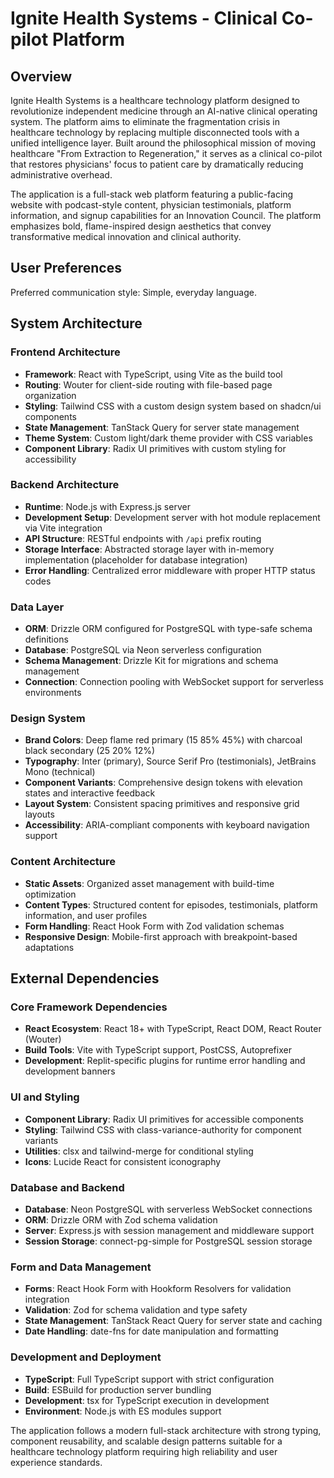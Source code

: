 # Ignite Health Systems - Clinical Co-pilot Platform

## Overview

Ignite Health Systems is a healthcare technology platform designed to revolutionize independent medicine through an AI-native clinical operating system. The platform aims to eliminate the fragmentation crisis in healthcare technology by replacing multiple disconnected tools with a unified intelligence layer. Built around the philosophical mission of moving healthcare "From Extraction to Regeneration," it serves as a clinical co-pilot that restores physicians' focus to patient care by dramatically reducing administrative overhead.

The application is a full-stack web platform featuring a public-facing website with podcast-style content, physician testimonials, platform information, and signup capabilities for an Innovation Council. The platform emphasizes bold, flame-inspired design aesthetics that convey transformative medical innovation and clinical authority.

## User Preferences

Preferred communication style: Simple, everyday language.

## System Architecture

### Frontend Architecture
- **Framework**: React with TypeScript, using Vite as the build tool
- **Routing**: Wouter for client-side routing with file-based page organization
- **Styling**: Tailwind CSS with a custom design system based on shadcn/ui components
- **State Management**: TanStack Query for server state management
- **Theme System**: Custom light/dark theme provider with CSS variables
- **Component Library**: Radix UI primitives with custom styling for accessibility

### Backend Architecture
- **Runtime**: Node.js with Express.js server
- **Development Setup**: Development server with hot module replacement via Vite integration
- **API Structure**: RESTful endpoints with `/api` prefix routing
- **Storage Interface**: Abstracted storage layer with in-memory implementation (placeholder for database integration)
- **Error Handling**: Centralized error middleware with proper HTTP status codes

### Data Layer
- **ORM**: Drizzle ORM configured for PostgreSQL with type-safe schema definitions
- **Database**: PostgreSQL via Neon serverless configuration
- **Schema Management**: Drizzle Kit for migrations and schema management
- **Connection**: Connection pooling with WebSocket support for serverless environments

### Design System
- **Brand Colors**: Deep flame red primary (15 85% 45%) with charcoal black secondary (25 20% 12%)
- **Typography**: Inter (primary), Source Serif Pro (testimonials), JetBrains Mono (technical)
- **Component Variants**: Comprehensive design tokens with elevation states and interactive feedback
- **Layout System**: Consistent spacing primitives and responsive grid layouts
- **Accessibility**: ARIA-compliant components with keyboard navigation support

### Content Architecture
- **Static Assets**: Organized asset management with build-time optimization
- **Content Types**: Structured content for episodes, testimonials, platform information, and user profiles
- **Form Handling**: React Hook Form with Zod validation schemas
- **Responsive Design**: Mobile-first approach with breakpoint-based adaptations

## External Dependencies

### Core Framework Dependencies
- **React Ecosystem**: React 18+ with TypeScript, React DOM, React Router (Wouter)
- **Build Tools**: Vite with TypeScript support, PostCSS, Autoprefixer
- **Development**: Replit-specific plugins for runtime error handling and development banners

### UI and Styling
- **Component Library**: Radix UI primitives for accessible components
- **Styling**: Tailwind CSS with class-variance-authority for component variants
- **Utilities**: clsx and tailwind-merge for conditional styling
- **Icons**: Lucide React for consistent iconography

### Database and Backend
- **Database**: Neon PostgreSQL with serverless WebSocket connections
- **ORM**: Drizzle ORM with Zod schema validation
- **Server**: Express.js with session management and middleware support
- **Session Storage**: connect-pg-simple for PostgreSQL session storage

### Form and Data Management
- **Forms**: React Hook Form with Hookform Resolvers for validation integration
- **Validation**: Zod for schema validation and type safety
- **State Management**: TanStack React Query for server state and caching
- **Date Handling**: date-fns for date manipulation and formatting

### Development and Deployment
- **TypeScript**: Full TypeScript support with strict configuration
- **Build**: ESBuild for production server bundling
- **Development**: tsx for TypeScript execution in development
- **Environment**: Node.js with ES modules support

The application follows a modern full-stack architecture with strong typing, component reusability, and scalable design patterns suitable for a healthcare technology platform requiring high reliability and user experience standards.